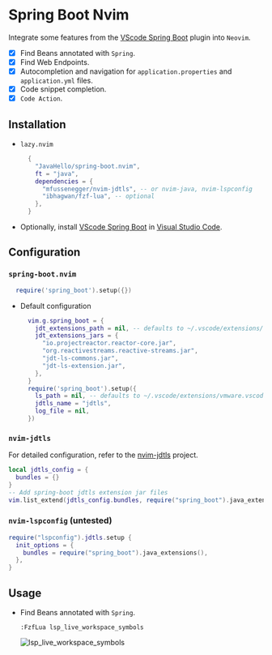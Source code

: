 # Spring Boot Nvim

Integrate some features from the [VScode Spring Boot](https://marketplace.visualstudio.com/items?itemName=vmware.vscode-spring-boot) plugin into `Neovim`.

- [x] Find Beans annotated with `Spring`.
- [x] Find Web Endpoints.
- [x] Autocompletion and navigation for `application.properties` and `application.yml` files.
- [x] Code snippet completion.
- [x] `Code Action`.

## Installation

- `lazy.nvim`
  ```lua
    {
      "JavaHello/spring-boot.nvim",
      ft = "java",
      dependencies = {
        "mfussenegger/nvim-jdtls", -- or nvim-java, nvim-lspconfig
        "ibhagwan/fzf-lua", -- optional
      },
    }
  ```
- Optionally, install [VScode Spring Boot](https://marketplace.visualstudio.com/items?itemName=vmware.vscode-spring-boot) in [Visual Studio Code](https://code.visualstudio.com/).

## Configuration

### `spring-boot.nvim`

```lua
  require('spring_boot').setup({})
```

- Default configuration
  ```lua
    vim.g.spring_boot = {
      jdt_extensions_path = nil, -- defaults to ~/.vscode/extensions/vmware.vscode-spring-boot-x.xx.x
      jdt_extensions_jars = {
        "io.projectreactor.reactor-core.jar",
        "org.reactivestreams.reactive-streams.jar",
        "jdt-ls-commons.jar",
        "jdt-ls-extension.jar",
      },
    }
    require('spring_boot').setup({
      ls_path = nil, -- defaults to ~/.vscode/extensions/vmware.vscode-spring-boot-x.xx.x
      jdtls_name = "jdtls",
      log_file = nil,
    })
  ```

### `nvim-jdtls`

For detailed configuration, refer to the [nvim-jdtls](https://github.com/mfussenegger/nvim-jdtls) project.

```lua
local jdtls_config = {
  bundles = {}
}
-- Add spring-boot jdtls extension jar files
vim.list_extend(jdtls_config.bundles, require("spring_boot").java_extensions())
```

### `nvim-lspconfig` (untested)

```lua
require("lspconfig").jdtls.setup {
  init_options = {
    bundles = require("spring_boot").java_extensions(),
  },
}
```

## Usage

- Find Beans annotated with `Spring`.
  ```vim
  :FzfLua lsp_live_workspace_symbols
  ```
  ![lsp_live_workspace_symbols](https://javahello.github.io/dev/nvim-lean/images/spring-boot.png)
